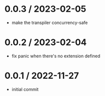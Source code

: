 # 0.0.3 / 2023-02-05

- make the transpiler concurrency-safe

# 0.0.2 / 2023-02-04

- fix panic when there's no extension defined

# 0.0.1 / 2022-11-27

- initial commit

